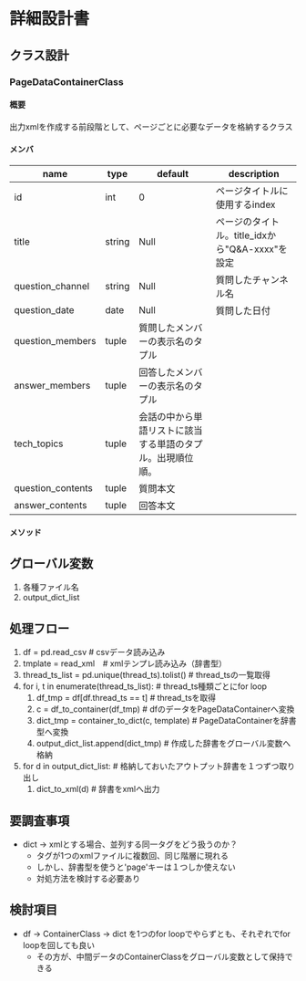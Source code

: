 # 詳細設計書
## クラス設計
### PageDataContainerClass
#### 概要
出力xmlを作成する前段階として、ページごとに必要なデータを格納するクラス

#### メンバ
|name|type|default|description|
|----|----|-------|-----------|
|id|int|0|ページタイトルに使用するindex|
|title|string|Null|ページのタイトル。title_idxから"Q&A-xxxx"を設定|
|question_channel|string|Null|質問したチャンネル名|
|question_date|date|Null|質問した日付|
|question_members|tuple|質問したメンバーの表示名のタプル|
|answer_members|tuple|回答したメンバーの表示名のタプル|
|tech_topics|tuple|会話の中から単語リストに該当する単語のタプル。出現順位順。|
|question_contents|tuple|質問本文|
|answer_contents|tuple|回答本文|

#### メソッド

## グローバル変数
1. 各種ファイル名
2. output_dict_list

## 処理フロー

1. df = pd.read_csv # csvデータ読み込み
2. tmplate = read_xml　# xmlテンプレ読み込み（辞書型）
2. thread_ts_list = pd.unique(thread_ts).tolist() # thread_tsの一覧取得
3. for i, t in enumerate(thread_ts_list): # thread_ts種類ごとにfor loop
    1. df_tmp = df[df.thread_ts == t] # thread_tsを取得
    1. c = df_to_container(df_tmp) # dfのデータをPageDataContainerへ変換
    1. dict_tmp = container_to_dict(c, template) # PageDataContainerを辞書型へ変換
    1. output_dict_list.append(dict_tmp) # 作成した辞書をグローバル変数へ格納
4. for d in output_dict_list: # 格納しておいたアウトプット辞書を１つずつ取り出し
    1. dict_to_xml(d) # 辞書をxmlへ出力

## 要調査事項
- dict -> xmlとする場合、並列する同一タグをどう扱うのか？
  - <page></page>タグが1つのxmlファイルに複数回、同じ階層に現れる
  - しかし、辞書型を使うと'page'キーは１つしか使えない
  - 対処方法を検討する必要あり

## 検討項目
- df -> ContainerClass -> dict を1つのfor loopでやらずとも、それぞれでfor loopを回しても良い
  - その方が、中間データのContainerClassをグローバル変数として保持できる